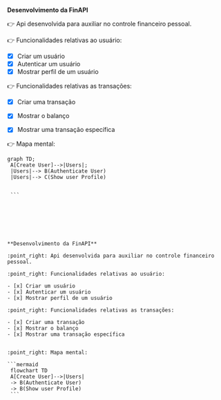 **Desenvolvimento da FinAPI**

:point_right: Api desenvolvida para auxiliar no controle financeiro pessoal.

:point_right: Funcionalidades relativas ao usuário:

- [x] Criar um usuário
- [x] Autenticar um usuário
- [x] Mostrar perfil de um usuário

:point_right: Funcionalidades relativas as transações:

- [x] Criar uma transação
- [x] Mostrar o balanço
- [x] Mostrar uma transação específica


:point_right: Mapa mental:

   ```mermaid
   graph TD;
    A[Create User]-->|Users|;
    |Users|--> B(Authenticate User)
    |Users|--> C(Show user Profile)


    ```







**Desenvolvimento da FinAPI**

:point_right: Api desenvolvida para auxiliar no controle financeiro pessoal.

:point_right: Funcionalidades relativas ao usuário:

- [x] Criar um usuário
- [x] Autenticar um usuário
- [x] Mostrar perfil de um usuário

:point_right: Funcionalidades relativas as transações:

- [x] Criar uma transação
- [x] Mostrar o balanço
- [x] Mostrar uma transação específica


:point_right: Mapa mental:

   ```mermaid
    flowchart TD
    A[Create User]-->|Users|
    -> B(Authenticate User)
    -> B(Show user Profile)
    ```



